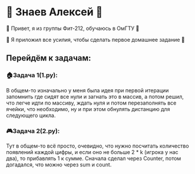 # 🐢 **Знаев Алексей** 🐢
🐢 Привет, я из группы Фит-212, обучаюсь в ОмГТУ 🐢

🐶 Я приложил все усилия, чтобы сделать первое домашнее задание 🐶

## Перейдём к задачам:
### 🏠Задача 1(1.py):
В общем-то изначально у меня была идея при первой итерации запомнить
где сидят все нули и загнать это в массив, а потом решил, что легче идти
по массиву, ждать нуля и потом перезаполнять все ячейки, что необходимо,
ну и при этом обнулять дистанцию для следующего цикла.
### 🎮Задача 2(2.py):
Тут в общем-то всё просто, очевидно, что нужно посчитать количество
появлений каждой цифры, и если оно не больше 2 * k (игрока у нас два),
то прибавлять 1 к сумме. Сначала сделал через Counter, потом догадался,
что можно через sum и count.

